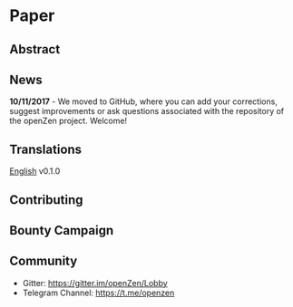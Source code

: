 # Paper #

## Abstract ##

## News ##
**10/11/2017** - We moved to GitHub, where you can add your corrections, suggest improvements or ask questions associated with the repository of the openZen project. Welcome!

## Translations ##
[English](https://github.com/openzen/paper/blob/master/eng.md) v0.1.0

## Contributing ##

## Bounty Campaign ##

## Community ##
* Gitter: https://gitter.im/openZen/Lobby
* Telegram Channel: https://t.me/openzen
